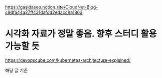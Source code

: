 

https://gasidaseo.notion.site/CloudNet-Blog-c9dfa44a27ff431dafdd2edacc8a1863

# 시각화 자료가 정말 좋음. 향후 스터디 활용 가능할 듯
https://devopscube.com/kubernetes-architecture-explained/

해당 글 기준 